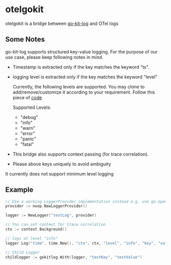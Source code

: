 # otelgokit
otelgokit is a bridge between [go-kit-log](https://github.com/go-kit/log) and OTel logs


## Some Notes 
go-kit-log supports structured key-value logging. For the purpose of our use case, please keep following notes in mind.

- Timestamp is extracted only if the key matches the keyword "ts". 
- logging level is extracted only if the key matches the keyword "level"

    Currently, the following levels are supported. You may clone to add/remove/customize it according to your requirement. Follow this piece of [code](https://github.com/khushijain21/otelgokit/blob/main/log.go#L135)

    Supported Levels:
    - "debug"
    - "info"
    - "warn"
    - "error"
    - "panic"
    - "fatal"
- This bridge also supports context passing (for trace correlation). 
- Please above keys uniquely to avoid ambiguity

It currently does not support minimum level logging
## Example

```go
// Use a working LoggerProvider implementation instead e.g. use go.opentelemetry.io/otel/sdk/log.
provider := noop.NewLoggerProvider()

logger := NewLogger("testLog", provider)

// You can set context for trace correlation 
ctx := context.Background()

// logs at level "info"
logger.Log("time", time.Now(), "ctx", ctx, "level", "info", "key", "value")  

// Child Logger
childlogger := gokitlog.With(logger, "testKey", "testValue")

```
